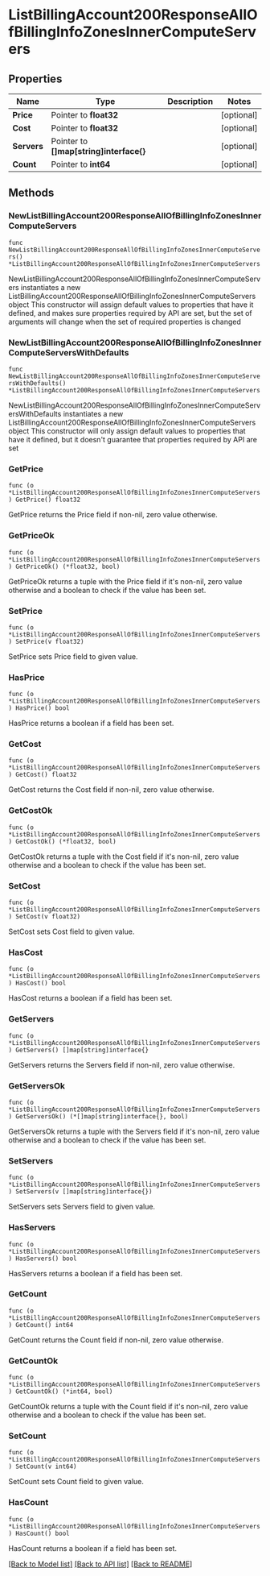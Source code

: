 # ListBillingAccount200ResponseAllOfBillingInfoZonesInnerComputeServers

## Properties

Name | Type | Description | Notes
------------ | ------------- | ------------- | -------------
**Price** | Pointer to **float32** |  | [optional] 
**Cost** | Pointer to **float32** |  | [optional] 
**Servers** | Pointer to **[]map[string]interface{}** |  | [optional] 
**Count** | Pointer to **int64** |  | [optional] 

## Methods

### NewListBillingAccount200ResponseAllOfBillingInfoZonesInnerComputeServers

`func NewListBillingAccount200ResponseAllOfBillingInfoZonesInnerComputeServers() *ListBillingAccount200ResponseAllOfBillingInfoZonesInnerComputeServers`

NewListBillingAccount200ResponseAllOfBillingInfoZonesInnerComputeServers instantiates a new ListBillingAccount200ResponseAllOfBillingInfoZonesInnerComputeServers object
This constructor will assign default values to properties that have it defined,
and makes sure properties required by API are set, but the set of arguments
will change when the set of required properties is changed

### NewListBillingAccount200ResponseAllOfBillingInfoZonesInnerComputeServersWithDefaults

`func NewListBillingAccount200ResponseAllOfBillingInfoZonesInnerComputeServersWithDefaults() *ListBillingAccount200ResponseAllOfBillingInfoZonesInnerComputeServers`

NewListBillingAccount200ResponseAllOfBillingInfoZonesInnerComputeServersWithDefaults instantiates a new ListBillingAccount200ResponseAllOfBillingInfoZonesInnerComputeServers object
This constructor will only assign default values to properties that have it defined,
but it doesn't guarantee that properties required by API are set

### GetPrice

`func (o *ListBillingAccount200ResponseAllOfBillingInfoZonesInnerComputeServers) GetPrice() float32`

GetPrice returns the Price field if non-nil, zero value otherwise.

### GetPriceOk

`func (o *ListBillingAccount200ResponseAllOfBillingInfoZonesInnerComputeServers) GetPriceOk() (*float32, bool)`

GetPriceOk returns a tuple with the Price field if it's non-nil, zero value otherwise
and a boolean to check if the value has been set.

### SetPrice

`func (o *ListBillingAccount200ResponseAllOfBillingInfoZonesInnerComputeServers) SetPrice(v float32)`

SetPrice sets Price field to given value.

### HasPrice

`func (o *ListBillingAccount200ResponseAllOfBillingInfoZonesInnerComputeServers) HasPrice() bool`

HasPrice returns a boolean if a field has been set.

### GetCost

`func (o *ListBillingAccount200ResponseAllOfBillingInfoZonesInnerComputeServers) GetCost() float32`

GetCost returns the Cost field if non-nil, zero value otherwise.

### GetCostOk

`func (o *ListBillingAccount200ResponseAllOfBillingInfoZonesInnerComputeServers) GetCostOk() (*float32, bool)`

GetCostOk returns a tuple with the Cost field if it's non-nil, zero value otherwise
and a boolean to check if the value has been set.

### SetCost

`func (o *ListBillingAccount200ResponseAllOfBillingInfoZonesInnerComputeServers) SetCost(v float32)`

SetCost sets Cost field to given value.

### HasCost

`func (o *ListBillingAccount200ResponseAllOfBillingInfoZonesInnerComputeServers) HasCost() bool`

HasCost returns a boolean if a field has been set.

### GetServers

`func (o *ListBillingAccount200ResponseAllOfBillingInfoZonesInnerComputeServers) GetServers() []map[string]interface{}`

GetServers returns the Servers field if non-nil, zero value otherwise.

### GetServersOk

`func (o *ListBillingAccount200ResponseAllOfBillingInfoZonesInnerComputeServers) GetServersOk() (*[]map[string]interface{}, bool)`

GetServersOk returns a tuple with the Servers field if it's non-nil, zero value otherwise
and a boolean to check if the value has been set.

### SetServers

`func (o *ListBillingAccount200ResponseAllOfBillingInfoZonesInnerComputeServers) SetServers(v []map[string]interface{})`

SetServers sets Servers field to given value.

### HasServers

`func (o *ListBillingAccount200ResponseAllOfBillingInfoZonesInnerComputeServers) HasServers() bool`

HasServers returns a boolean if a field has been set.

### GetCount

`func (o *ListBillingAccount200ResponseAllOfBillingInfoZonesInnerComputeServers) GetCount() int64`

GetCount returns the Count field if non-nil, zero value otherwise.

### GetCountOk

`func (o *ListBillingAccount200ResponseAllOfBillingInfoZonesInnerComputeServers) GetCountOk() (*int64, bool)`

GetCountOk returns a tuple with the Count field if it's non-nil, zero value otherwise
and a boolean to check if the value has been set.

### SetCount

`func (o *ListBillingAccount200ResponseAllOfBillingInfoZonesInnerComputeServers) SetCount(v int64)`

SetCount sets Count field to given value.

### HasCount

`func (o *ListBillingAccount200ResponseAllOfBillingInfoZonesInnerComputeServers) HasCount() bool`

HasCount returns a boolean if a field has been set.


[[Back to Model list]](../README.md#documentation-for-models) [[Back to API list]](../README.md#documentation-for-api-endpoints) [[Back to README]](../README.md)


